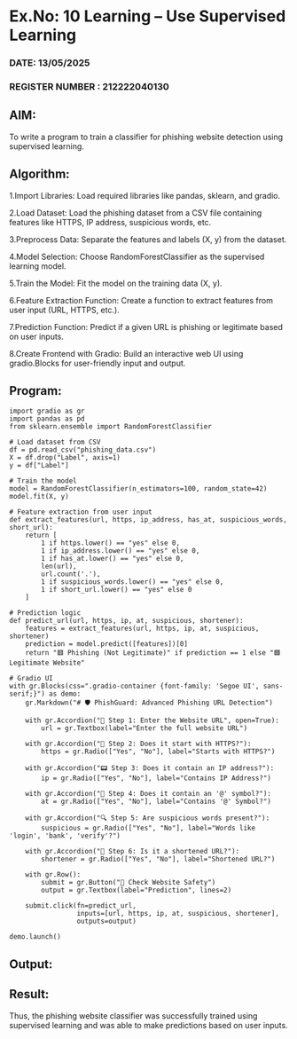 # Ex.No: 10 Learning – Use Supervised Learning  
### DATE:  13/05/2025                                                                          
### REGISTER NUMBER : 212222040130
## AIM:
To write a program to train a classifier for phishing website detection using supervised learning.

## Algorithm:
1.Import Libraries: Load required libraries like pandas, sklearn, and gradio.

2.Load Dataset: Load the phishing dataset from a CSV file containing features like HTTPS, IP address, suspicious words, etc.

3.Preprocess Data: Separate the features and labels (X, y) from the dataset.

4.Model Selection: Choose RandomForestClassifier as the supervised learning model.

5.Train the Model: Fit the model on the training data (X, y).

6.Feature Extraction Function: Create a function to extract features from user input (URL, HTTPS, etc.).

7.Prediction Function: Predict if a given URL is phishing or legitimate based on user inputs.

8.Create Frontend with Gradio: Build an interactive web UI using gradio.Blocks for user-friendly input and output.

## Program:
```
import gradio as gr
import pandas as pd
from sklearn.ensemble import RandomForestClassifier

# Load dataset from CSV
df = pd.read_csv("phishing_data.csv")
X = df.drop("Label", axis=1)
y = df["Label"]

# Train the model
model = RandomForestClassifier(n_estimators=100, random_state=42)
model.fit(X, y)

# Feature extraction from user input
def extract_features(url, https, ip_address, has_at, suspicious_words, short_url):
    return [
        1 if https.lower() == "yes" else 0,
        1 if ip_address.lower() == "yes" else 0,
        1 if has_at.lower() == "yes" else 0,
        len(url),
        url.count('.'),
        1 if suspicious_words.lower() == "yes" else 0,
        1 if short_url.lower() == "yes" else 0
    ]

# Prediction logic
def predict_url(url, https, ip, at, suspicious, shortener):
    features = extract_features(url, https, ip, at, suspicious, shortener)
    prediction = model.predict([features])[0]
    return "🟥 Phishing (Not Legitimate)" if prediction == 1 else "🟩 Legitimate Website"

# Gradio UI
with gr.Blocks(css=".gradio-container {font-family: 'Segoe UI', sans-serif;}") as demo:
    gr.Markdown("# 🛡️ PhishGuard: Advanced Phishing URL Detection")

    with gr.Accordion("🔗 Step 1: Enter the Website URL", open=True):
        url = gr.Textbox(label="Enter the full website URL")

    with gr.Accordion("🔐 Step 2: Does it start with HTTPS?"):
        https = gr.Radio(["Yes", "No"], label="Starts with HTTPS?")

    with gr.Accordion("📟 Step 3: Does it contain an IP address?"):
        ip = gr.Radio(["Yes", "No"], label="Contains IP Address?")

    with gr.Accordion("📧 Step 4: Does it contain an '@' symbol?"):
        at = gr.Radio(["Yes", "No"], label="Contains '@' Symbol?")

    with gr.Accordion("🔍 Step 5: Are suspicious words present?"):
        suspicious = gr.Radio(["Yes", "No"], label="Words like 'login', 'bank', 'verify'?")

    with gr.Accordion("🧩 Step 6: Is it a shortened URL?"):
        shortener = gr.Radio(["Yes", "No"], label="Shortened URL?")

    with gr.Row():
        submit = gr.Button("🔎 Check Website Safety")
        output = gr.Textbox(label="Prediction", lines=2)

    submit.click(fn=predict_url,
                 inputs=[url, https, ip, at, suspicious, shortener],
                 outputs=output)

demo.launch()
```
## Output:



## Result:
Thus, the phishing website classifier was successfully trained using supervised learning and was able to make predictions based on user inputs.
